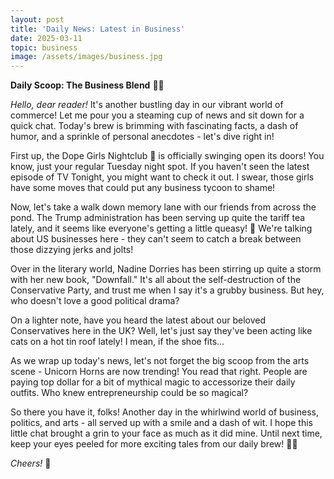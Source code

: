 ```yaml
---
layout: post
title: 'Daily News: Latest in Business'
date: 2025-03-11
topic: business
image: /assets/images/business.jpg
---
```

 **Daily Scoop: The Business Blend** 🍵📰

   *Hello, dear reader!* It's another bustling day in our vibrant world of commerce! Let me pour you a steaming cup of news and sit down for a quick chat. Today's brew is brimming with fascinating facts, a dash of humor, and a sprinkle of personal anecdotes - let's dive right in!

   First up, the Dope Girls Nightclub 🥳 is officially swinging open its doors! You know, just your regular Tuesday night spot. If you haven't seen the latest episode of TV Tonight, you might want to check it out. I swear, those girls have some moves that could put any business tycoon to shame!

   Now, let's take a walk down memory lane with our friends from across the pond. The Trump administration has been serving up quite the tariff tea lately, and it seems like everyone's getting a little queasy! 🤢 We're talking about US businesses here - they can't seem to catch a break between those dizzying jerks and jolts!

   Over in the literary world, Nadine Dorries has been stirring up quite a storm with her new book, "Downfall." It's all about the self-destruction of the Conservative Party, and trust me when I say it's a grubby business. But hey, who doesn't love a good political drama?

   On a lighter note, have you heard the latest about our beloved Conservatives here in the UK? Well, let's just say they've been acting like cats on a hot tin roof lately! I mean, if the shoe fits...

   As we wrap up today's news, let's not forget the big scoop from the arts scene - Unicorn Horns are now trending! You read that right. People are paying top dollar for a bit of mythical magic to accessorize their daily outfits. Who knew entrepreneurship could be so magical?

   So there you have it, folks! Another day in the whirlwind world of business, politics, and arts - all served up with a smile and a dash of wit. I hope this little chat brought a grin to your face as much as it did mine. Until next time, keep your eyes peeled for more exciting tales from our daily brew! 🍵📰

   *Cheers!* 🎉

